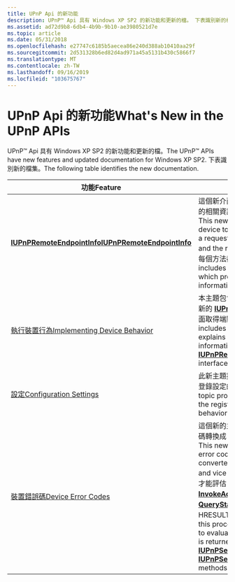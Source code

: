```yaml
---
title: UPnP Api 的新功能
description: UPnP™ Api 具有 Windows XP SP2 的新功能和更新的檔。 下表識別新的檔集。
ms.assetid: ad72d9b8-6db4-4b9b-9b10-ae3980521d7e
ms.topic: article
ms.date: 05/31/2018
ms.openlocfilehash: e27747c6185b5aecea86e240d388ab10410aa29f
ms.sourcegitcommit: 2d531328b6ed82d4ad971a45a5131b430c5866f7
ms.translationtype: MT
ms.contentlocale: zh-TW
ms.lasthandoff: 09/16/2019
ms.locfileid: "103675767"
---
```

# <a name="whats-new-in-the-upnp-apis"></a><span data-ttu-id="5e9c0-104">UPnP Api 的新功能</span><span class="sxs-lookup"><span data-stu-id="5e9c0-104">What's New in the UPnP APIs</span></span>

<span data-ttu-id="5e9c0-105">UPnP™ Api 具有 Windows XP SP2 的新功能和更新的檔。</span><span class="sxs-lookup"><span data-stu-id="5e9c0-105">The UPnP™ APIs have new features and updated documentation for Windows XP SP2.</span></span> <span data-ttu-id="5e9c0-106">下表識別新的檔集。</span><span class="sxs-lookup"><span data-stu-id="5e9c0-106">The following table identifies the new documentation.</span></span>



| <span data-ttu-id="5e9c0-107">功能</span><span class="sxs-lookup"><span data-stu-id="5e9c0-107">Feature</span></span>                                                          | <span data-ttu-id="5e9c0-108">描述</span><span class="sxs-lookup"><span data-stu-id="5e9c0-108">Description</span></span>                                                                                                                                                                                                                                                                                                                                                                   |
|------------------------------------------------------------------|-------------------------------------------------------------------------------------------------------------------------------------------------------------------------------------------------------------------------------------------------------------------------------------------------------------------------------------------------------------------------------|
| [<span data-ttu-id="5e9c0-109">**IUPnPRemoteEndpointInfo**</span><span class="sxs-lookup"><span data-stu-id="5e9c0-109">**IUPnPRemoteEndpointInfo**</span></span>](/windows/desktop/api/Upnphost/nn-upnphost-iupnpremoteendpointinfo)       | <span data-ttu-id="5e9c0-110">這個新介面可讓託管裝置取得要求者的相關資訊 (也就是控制點) 和要求。</span><span class="sxs-lookup"><span data-stu-id="5e9c0-110">This new interface allows a hosted device to obtain information about a requester (that is, a control point) and the request.</span></span> <span data-ttu-id="5e9c0-111">它包含三種方法，每個方法都提供不同類型的資訊。</span><span class="sxs-lookup"><span data-stu-id="5e9c0-111">It includes three methods, each of which provides a different type of information.</span></span>                                                                                                                                                              |
| [<span data-ttu-id="5e9c0-112">執行裝置行為</span><span class="sxs-lookup"><span data-stu-id="5e9c0-112">Implementing Device Behavior</span></span>](implementing-device-behavior.md) | <span data-ttu-id="5e9c0-113">本主題包含新的章節，說明如何使用新的 [**IUPnPRemoteEndpointInfo**](/windows/desktop/api/Upnphost/nn-upnphost-iupnpremoteendpointinfo) 介面取得端點資訊。</span><span class="sxs-lookup"><span data-stu-id="5e9c0-113">This topic includes a new section that explains how to obtain endpoint information by using the new [**IUPnPRemoteEndpointInfo**](/windows/desktop/api/Upnphost/nn-upnphost-iupnpremoteendpointinfo) interface.</span></span>                                                                                                                                                                                                     |
| [<span data-ttu-id="5e9c0-114">設定</span><span class="sxs-lookup"><span data-stu-id="5e9c0-114">Configuration Settings</span></span>](configuration-settings.md)             | <span data-ttu-id="5e9c0-115">此新主題提供影響 UPnP Api 行為之登錄設定的相關資訊。</span><span class="sxs-lookup"><span data-stu-id="5e9c0-115">This new topic provides information about the registry settings that affect the behavior of the UPnP APIs.</span></span>                                                                                                                                                                                                                                                                    |
| [<span data-ttu-id="5e9c0-116">裝置錯誤碼</span><span class="sxs-lookup"><span data-stu-id="5e9c0-116">Device Error Codes</span></span>](device-error-codes.md)                     | <span data-ttu-id="5e9c0-117">這個新的主題說明如何將裝置的錯誤碼轉換成 HRESULT 值，反之亦然。</span><span class="sxs-lookup"><span data-stu-id="5e9c0-117">This new topic explains how an error code from a device is converted to an HRESULT value and vice versa.</span></span> <span data-ttu-id="5e9c0-118">您必須瞭解此程式，才能評估 [**IUPnPService：： InvokeAction**](/windows/desktop/api/Upnp/nf-upnp-iupnpservice-invokeaction) 和 [**IUPnPService：： QueryStateVariable**](/windows/desktop/api/Upnp/nf-upnp-iupnpservice-querystatevariable) 方法所傳回的 HRESULT 值。</span><span class="sxs-lookup"><span data-stu-id="5e9c0-118">An understanding of this process is necessary in order to evaluate an HRESULT value that is returned by the [**IUPnPService::InvokeAction**](/windows/desktop/api/Upnp/nf-upnp-iupnpservice-invokeaction) and [**IUPnPService::QueryStateVariable**](/windows/desktop/api/Upnp/nf-upnp-iupnpservice-querystatevariable) methods.</span></span> |



 

 

 





